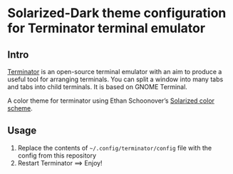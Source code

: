 # Solarized-Dark theme configuration for Terminator terminal emulator

## Intro
[Terminator](https://gnometerminator.blogspot.com/p/introduction.html) is an
open-source terminal emulator with an aim to produce a useful tool for arranging
terminals. You can split a window into many tabs and tabs into child terminals.
It is based on GNOME Terminal.

A color theme for terminator using Ethan Schoonover’s
[Solarized color scheme](http://ethanschoonover.com/solarized).

## Usage
1. Replace the contents of `~/.config/terminator/config` file with the config
from this repository
2. Restart Terminator
==> Enjoy!
